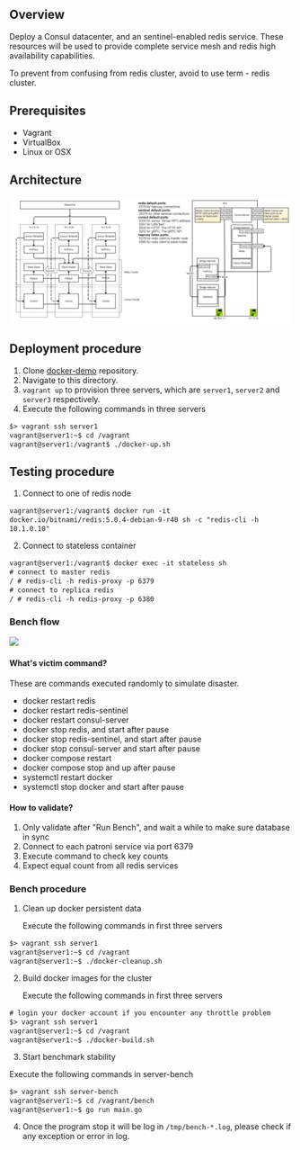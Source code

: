 ## Overview

Deploy a Consul datacenter, and an sentinel-enabled redis service. These resources will be used to provide complete service mesh and redis high availability capabilities.

To prevent from confusing from redis cluster, avoid to use term - redis cluster.

## Prerequisites

- Vagrant
- VirtualBox
- Linux or OSX

## Architecture

![](images/redis-cluster.png)

## Deployment procedure

1. Clone [docker-demo](https://github.com/jonascheng/docker-demo) repository.
2. Navigate to this directory.
3. `vagrant up` to provision three servers, which are `server1`, `server2` and `server3` respectively.
4. Execute the following commands in three servers

```console
$> vagrant ssh server1
vagrant@server1:~$ cd /vagrant
vagrant@server1:/vagrant$ ./docker-up.sh
```

## Testing procedure

1. Connect to one of redis node

```console
vagrant@server1:/vagrant$ docker run -it docker.io/bitnami/redis:5.0.4-debian-9-r40 sh -c "redis-cli -h 10.1.0.10"
```

2. Connect to stateless container

```console
vagrant@server1:/vagrant$ docker exec -it stateless sh
# connect to master redis
/ # redis-cli -h redis-proxy -p 6379
# connect to replica redis
/ # redis-cli -h redis-proxy -p 6380
```

### Bench flow

![](images/tbd)

#### What's victim command?

These are commands executed randomly to simulate disaster.
* docker restart redis
* docker restart redis-sentinel
* docker restart consul-server
* docker stop redis, and start after pause
* docker stop redis-sentinel, and start after pause
* docker stop consul-server and start after pause
* docker compose restart
* docker compose stop and up after pause
* systemctl restart docker
* systemctl stop docker and start after pause

#### How to validate?

1. Only validate after "Run Bench", and wait a while to make sure database in sync
2. Connect to each patroni service via port 6379
3. Execute command to check key counts
4. Expect equal count from all redis services

### Bench procedure

1. Clean up docker persistent data

   Execute the following commands in first three servers

```console
$> vagrant ssh server1
vagrant@server1:~$ cd /vagrant
vagrant@server1:~$ ./docker-cleanup.sh
```

2. Build docker images for the cluster

   Execute the following commands in first three servers

```console
# login your docker account if you encounter any throttle problem
$> vagrant ssh server1
vagrant@server1:~$ cd /vagrant
vagrant@server1:~$ ./docker-build.sh
```

3. Start benchmark stability

  Execute the following commands in server-bench

```console
$> vagrant ssh server-bench
vagrant@server1:~$ cd /vagrant/bench
vagrant@server1:~$ go run main.go
```

4. Once the program stop it will be log in `/tmp/bench-*.log`, please check if any exception or error in log.
